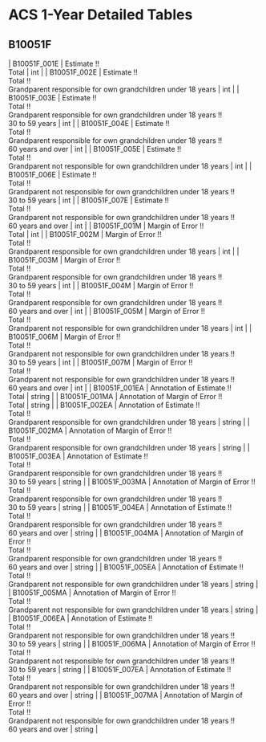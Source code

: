 # ACS 1-Year Detailed Tables

## B10051F

| B10051F_001E | Estimate !!<br>Total | int |
| B10051F_002E | Estimate !!<br>Total !!<br>Grandparent responsible for own grandchildren under 18 years | int |
| B10051F_003E | Estimate !!<br>Total !!<br>Grandparent responsible for own grandchildren under 18 years !!<br>30 to 59 years | int |
| B10051F_004E | Estimate !!<br>Total !!<br>Grandparent responsible for own grandchildren under 18 years !!<br>60 years and over | int |
| B10051F_005E | Estimate !!<br>Total !!<br>Grandparent not responsible for own grandchildren under 18 years | int |
| B10051F_006E | Estimate !!<br>Total !!<br>Grandparent not responsible for own grandchildren under 18 years !!<br>30 to 59 years | int |
| B10051F_007E | Estimate !!<br>Total !!<br>Grandparent not responsible for own grandchildren under 18 years !!<br>60 years and over | int |
| B10051F_001M | Margin of Error !!<br>Total | int |
| B10051F_002M | Margin of Error !!<br>Total !!<br>Grandparent responsible for own grandchildren under 18 years | int |
| B10051F_003M | Margin of Error !!<br>Total !!<br>Grandparent responsible for own grandchildren under 18 years !!<br>30 to 59 years | int |
| B10051F_004M | Margin of Error !!<br>Total !!<br>Grandparent responsible for own grandchildren under 18 years !!<br>60 years and over | int |
| B10051F_005M | Margin of Error !!<br>Total !!<br>Grandparent not responsible for own grandchildren under 18 years | int |
| B10051F_006M | Margin of Error !!<br>Total !!<br>Grandparent not responsible for own grandchildren under 18 years !!<br>30 to 59 years | int |
| B10051F_007M | Margin of Error !!<br>Total !!<br>Grandparent not responsible for own grandchildren under 18 years !!<br>60 years and over | int |
| B10051F_001EA | Annotation of Estimate !!<br>Total | string |
| B10051F_001MA | Annotation of Margin of Error !!<br>Total | string |
| B10051F_002EA | Annotation of Estimate !!<br>Total !!<br>Grandparent responsible for own grandchildren under 18 years | string |
| B10051F_002MA | Annotation of Margin of Error !!<br>Total !!<br>Grandparent responsible for own grandchildren under 18 years | string |
| B10051F_003EA | Annotation of Estimate !!<br>Total !!<br>Grandparent responsible for own grandchildren under 18 years !!<br>30 to 59 years | string |
| B10051F_003MA | Annotation of Margin of Error !!<br>Total !!<br>Grandparent responsible for own grandchildren under 18 years !!<br>30 to 59 years | string |
| B10051F_004EA | Annotation of Estimate !!<br>Total !!<br>Grandparent responsible for own grandchildren under 18 years !!<br>60 years and over | string |
| B10051F_004MA | Annotation of Margin of Error !!<br>Total !!<br>Grandparent responsible for own grandchildren under 18 years !!<br>60 years and over | string |
| B10051F_005EA | Annotation of Estimate !!<br>Total !!<br>Grandparent not responsible for own grandchildren under 18 years | string |
| B10051F_005MA | Annotation of Margin of Error !!<br>Total !!<br>Grandparent not responsible for own grandchildren under 18 years | string |
| B10051F_006EA | Annotation of Estimate !!<br>Total !!<br>Grandparent not responsible for own grandchildren under 18 years !!<br>30 to 59 years | string |
| B10051F_006MA | Annotation of Margin of Error !!<br>Total !!<br>Grandparent not responsible for own grandchildren under 18 years !!<br>30 to 59 years | string |
| B10051F_007EA | Annotation of Estimate !!<br>Total !!<br>Grandparent not responsible for own grandchildren under 18 years !!<br>60 years and over | string |
| B10051F_007MA | Annotation of Margin of Error !!<br>Total !!<br>Grandparent not responsible for own grandchildren under 18 years !!<br>60 years and over | string |

